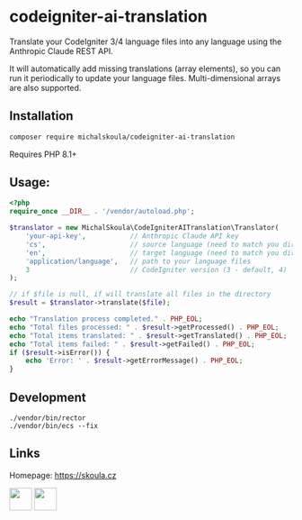 # codeigniter-ai-translation

Translate your CodeIgniter 3/4 language files into any language using the Anthropic Claude REST API.

It will automatically add missing translations (array elements), so you can run it periodically to update your language files. Multi-dimensional arrays are also supported.

## Installation

```bash
composer require michalskoula/codeigniter-ai-translation
```

Requires PHP 8.1+

## Usage:

```php
<?php
require_once __DIR__ . '/vendor/autoload.php';

$translator = new MichalSkoula\CodeIgniterAITranslation\Translator(
    'your-api-key',           // Anthropic Claude API key
    'cs',                     // source language (need to match you directory name)
    'en',                     // target language (need to match you directory name; will be created automatically)
    'application/language',   // path to your language files
    3                         // CodeIgniter version (3 - default, 4)
);

// if $file is null, if will translate all files in the directory
$result = $translator->translate($file);

echo "Translation process completed." . PHP_EOL;
echo "Total files processed: " . $result->getProcessed() . PHP_EOL;
echo "Total items translated: " . $result->getTranslated() . PHP_EOL;
echo "Total items failed: " . $result->getFailed() . PHP_EOL;
if ($result->isError()) {
    echo 'Error: ' . $result->getErrorMessage() . PHP_EOL;
}
```

## Development

```
./vendor/bin/rector
./vendor/bin/ecs --fix
```

## Links

Homepage: https://skoula.cz

<a href="https://www.buymeacoffee.com/mskoula"><img src="https://www.buymeacoffee.com/assets/img/guidelines/download-assets-sm-1.svg" height="40"></a>
<a href="https://paypal.me/truehipstercz?country.x=CZ&locale.x=en_US"><img src="https://raw.githubusercontent.com/andreostrovsky/donate-with-paypal/master/blue.svg" height="40"></a>

